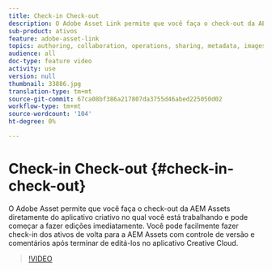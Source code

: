 ```yaml
---
title: Check-in Check-out
description: O Adobe Asset Link permite que você faça o check-out da AEM Assets diretamente do aplicativo criativo no qual você está trabalhando e pode começar a fazer edições imediatamente. Você pode facilmente fazer check-in dos ativos de volta para a AEM Assets com controle de versão e comentários após terminar de editá-los no aplicativo Creative Cloud.
sub-product: ativos
feature: adobe-asset-link
topics: authoring, collaboration, operations, sharing, metadata, images, operations
audience: all
doc-type: feature video
activity: use
version: null
thumbnail: 33886.jpg
translation-type: tm+mt
source-git-commit: 67ca08bf386a217807da3755d46abed225050d02
workflow-type: tm+mt
source-wordcount: '104'
ht-degree: 0%

---
```



# Check-in Check-out {#check-in-check-out}

O Adobe Asset permite que você faça o check-out da AEM Assets diretamente do aplicativo criativo no qual você está trabalhando e pode começar a fazer edições imediatamente. Você pode facilmente fazer check-in dos ativos de volta para a AEM Assets com controle de versão e comentários após terminar de editá-los no aplicativo Creative Cloud.

>[!VIDEO](https://video.tv.adobe.com/v/33886/?quality=12)
